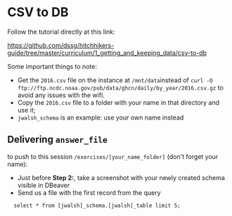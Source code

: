 # CSV to DB

Follow the tutorial directly at this link:

https://github.com/dssg/hitchhikers-guide/tree/master/curriculum/1_getting_and_keeping_data/csv-to-db

Some important things to note:

- Get the `2016.csv` file on the instance at `/mnt/data`instead of `curl -O ftp://ftp.ncdc.noaa.gov/pub/data/ghcn/daily/by_year/2016.csv.gz` to avoid any issues with the wifi.
- Copy the `2016.csv` file to a folder with your name in that directory and use it;
- `jwalsh_schema` is an example: use your own name instead


## Delivering `answer_file` 

to push to this session `/exercises/[your_name_folder]` (don't forget your name):

- Just before **Step 2:**, take a screenshot with your newly created schema visible in DBeaver
- Send us a file with the first record from the query 

```
  select * from [jwalsh]_schema.[jwalsh]_table limit 5;
``` 

